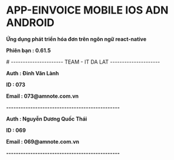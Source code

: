 # APP-EINVOICE MOBILE IOS ADN ANDROID
<p><b>Ứng dụng phát triển hóa đơn trên ngôn ngữ react-native</b></p>
<p><b>Phiên bạn : 0.61.5</b></p>
# ---------------------- TEAM - IT DA LAT ---------------------
<p><b>Auth : Đinh Văn Lành</b></p>
<p><b>ID : 073</b></p>
<p><b>Email : 073@amnote.com.vn</b></p>
<p><b>-----------------------------------------------</b></p>
<p><b>Auth : Nguyễn Dương Quốc Thái</b></p>
<p><b>ID : 069</b></p>
<p><b>Email : 069@amnote.com.vn</b></p>
<p><b>-----------------------------------------------</b></p>